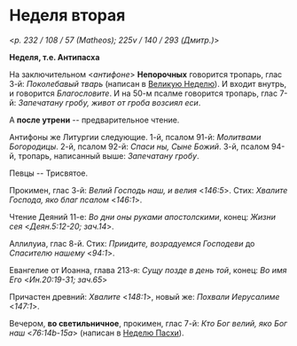 
# Неделя вторая

<*p. 232 / 108 / 57 (Matheos); 225v / 140 / 293 (Дмитр.)*>

**Неделя, т.е. Антипасха** 

На заключительном <*антифоне*> **Непорочных** говорится тропарь, глас 3-й:
*Поколебавый тварь* (написан в [Великую Неделю](B_01_GE_easter_sunday.md)). 
И входит внутрь, и говорится *Благословите*. И на 50-м псалме говорится тропарь, глас 7-й: 
*Запечатану гробу, живот от гроба возсиял еси*.

А **после утрени** -- предварительное чтение.

Антифоны же Литургии следующие.
1-й, псалом 91-й: *Молитвами Богородицы*.
2-й, псалом 92-й: *Спаси ны, Сыне Божий*.
3-й, псалом 94-й, тропарь, написанный выше: *Запечатану гробу*.

Певцы -- Трисвятое. 

Прокимен, глас 3-й: *Велий Господь наш, и велия* <*146:5*>. 
Стих: *Хвалите Господа, яко благ псалом* <*146:1*>.

Чтение Деяний 11-е: *Во дни оны руками апостолскими*, конец: *Жизни сея* <*Деян.5:12-20; зач.14*>.

Аллилуиа, глас 8-й. Стих: *Приидите, возрадуемся Господеви* до *Спасителю нашему* <*94:1*>. 

Евангелие от Иоанна, глава 213-я: *Сущу позде в день той*, конец: *Во имя Его* <*Ин.20:19-31; зач.65*>

Причастен древний: *Хвалите* <*148:1*>, новый же: *Похвали Иерусалиме* <*147:1*>.

Вечером, **во светильничное**, прокимен, глас 7-й: *Кто Бог велий, яко Бог наш* <*76:14b-15a*>
(написан в [Неделю Пасхи](B_01_GE_easter_sunday.md)).

